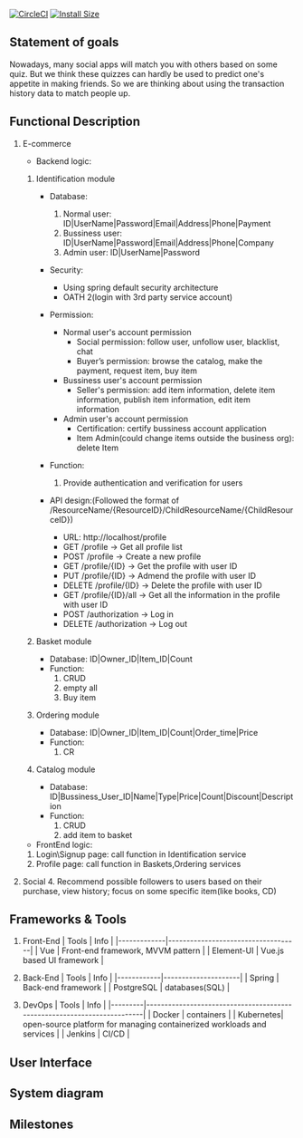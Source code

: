 
[![CircleCI](https://circleci.com/gh/vercel/micro/tree/master.svg?style=shield)](https://circleci.com/gh/vercel/micro/tree/master)
[![Install Size](https://packagephobia.now.sh/badge?p=micro)](https://packagephobia.now.sh/result?p=micro)

## Statement of goals 
Nowadays, many social apps will match you with others based on some quiz. But we think these quizzes can hardly be used to predict one's appetite in making friends. So we are thinking about using the transaction history data to match people up. 

## Functional Description
1. E-commerce
   	- Backend logic: 
	1. Identification module
		- Database: 
            1. Normal user: ID|UserName|Password|Email|Address|Phone|Payment
            2. Bussiness user: ID|UserName|Password|Email|Address|Phone|Company
            3. Admin user: ID|UserName|Password
		
		- Security:
  		    - Using spring default security architecture
  		    - OATH 2(login with 3rd party service account)
        
		- Permission:
    		- Normal user's account permission
    			- Social permission: follow user, unfollow user, blacklist, chat
    			- Buyer’s permission: browse the catalog, make the payment, request item, buy item
    		- Bussiness user's account permission
        		- Seller's permission: add item information, delete item information, publish item information, edit item information
    		- Admin user's account permission
        		- Certification: certify bussiness account application
    			- Item Admin(could change items outside the business org): delete Item
  			 
     	- Function:
			1. Provide authentication and verification for users 
   
      	- API design:(Followed the format of /ResourceName/{ResourceID}/ChildResourceName/{ChildResourceID})
      		- URL: http://localhost/profile
      		- GET /profile -> Get all profile list
      		- POST /profile ->  Create a new profile
      		- GET /profile/{ID} -> Get the profile with user ID 
      		- PUT /profile/{ID} -> Admend the profile with user ID
      		- DELETE /profile/{ID} -> Delete the profile with user ID 
      		- GET /profile/{ID}/all -> Get all the information in the profile with user ID 
      		- POST /authorization -> Log in
      		- DELETE /authorization -> Log out
					 
    1. Basket module
        - Database:
			ID|Owner_ID|Item_ID|Count
		- Function:
			1. CRUD 
			2. empty all
			3. Buy item

	2. Ordering module
		- Database:
			ID|Owner_ID|Item_ID|Count|Order_time|Price
		- Function:
			1. CR 

    4. Catalog module
		- Database:
			ID|Bussiness_User_ID|Name|Type|Price|Count|Discount|Description
		- Function:
			1. CRUD
			2. add item to basket 
   
   - FrontEnd logic:
	1. Login\Signup page:
		call function in Identification service
	3. Profile page:
		call function in Baskets,Ordering services

2. Social
	4. Recommend possible followers to users based on their purchase, view history; focus on some specific item(like books, CD)

## Frameworks & Tools
1. Front-End
	| Tools       | Info                               |
	|-------------|------------------------------------|
	| Vue         | Front\-end framework, MVVM pattern |
	| Element\-UI | Vue\.js based UI framework         |

2. Back-End
	| Tools      | Info                |
	|------------|---------------------|
	| Spring     | Back\-end framework |
	| PostgreSQL | databases\(SQL\)    |

3. DevOps
	| Tools   | Info                                                                    |
	|---------|-------------------------------------------------------------------------|
	| Docker  | containers                                                              |
	| Kubernetes| open\-source platform for managing containerized workloads and services |
	| Jenkins | CI/CD                                                                   |

## User Interface

## System diagram

## Milestones

